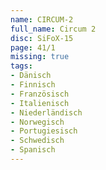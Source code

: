 ```yaml
---
name: CIRCUM-2
full_name: Circum 2
disc: SiFoX-15
page: 41/1
missing: true
tags:
- Dänisch
- Finnisch
- Französisch
- Italienisch
- Niederländisch
- Norwegisch
- Portugiesisch
- Schwedisch
- Spanisch
---
```


